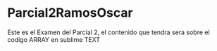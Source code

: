 # Parcial2RamosOscar
Este es el Examen del Parcial 2, el contenido que tendra sera sobre el codigo ARRAY en sublime TEXT
